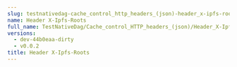 ```yaml
---
slug: testnativedag-cache_control_http_headers_(json)-header_x-ipfs-roots
name: Header X-Ipfs-Roots
full_name: TestNativeDag/Cache_control_HTTP_headers_(json)/Header_X-Ipfs-Roots
versions:
  - dev-44b0eaa-dirty
  - v0.0.2
title: Header X-Ipfs-Roots
---
```


